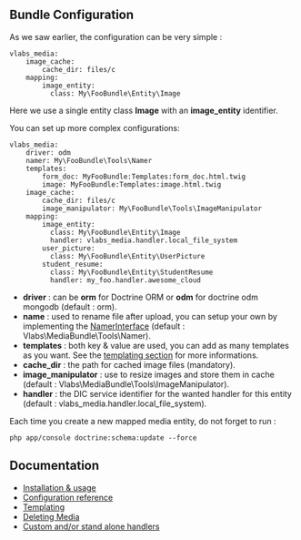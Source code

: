 Bundle Configuration
--------------------

As we saw earlier, the configuration can be very simple :

    vlabs_media:
        image_cache:
            cache_dir: files/c
        mapping: 
            image_entity:
              class: My\FooBundle\Entity\Image

Here we use a single entity class **Image** with an **image_entity** identifier.


You can set up more complex configurations:

    vlabs_media:
        driver: odm
        namer: My\FooBundle\Tools\Namer
        templates:
            form_doc: MyFooBundle:Templates:form_doc.html.twig
            image: MyFooBundle:Templates:image.html.twig
        image_cache:
            cache_dir: files/c
            image_manipulator: My\FooBundle\Tools\ImageManipulator
        mapping: 
            image_entity:
              class: My\FooBundle\Entity\Image
              handler: vlabs_media.handler.local_file_system
            user_picture:
              class: My\FooBundle\Entity\UserPicture
            student_resume:
              class: My\FooBundle\Entity\StudentResume
              handler: my_foo.handler.awesome_cloud

+    **driver** : can be **orm** for Doctrine ORM or **odm** for doctrine odm mongodb (default : orm).
+    **name** : used to rename file after upload, you can setup your own by implementing the [NamerInterface](https://github.com/V-labs/VlabsMediaBundle/blob/master/Tools/NamerInterface.php) (default : Vlabs\MediaBundle\Tools\Namer).
+    **templates** : both key & value are used, you can add as many templates as you want. See the [templating section](https://github.com/V-labs/VlabsMediaBundle/blob/master/Resources/doc/3-templating.md) for more informations.
+    **cache_dir** : the path for cached image files (mandatory).
+    **image_manipulator** : use to resize images and store them in cache (default : Vlabs\MediaBundle\Tools\ImageManipulator).
+    **handler** : the DIC service identifier for the wanted handler for this entity (default : vlabs_media.handler.local_file_system).


Each time you create a new mapped media entity, do not forget to run :

    php app/console doctrine:schema:update --force


Documentation
-------------

+   [Installation & usage](https://github.com/V-labs/VlabsMediaBundle/blob/master/Resources/doc/1-bundle-setup-and-usage.md)
+   [Configuration reference](https://github.com/V-labs/VlabsMediaBundle/blob/master/Resources/doc/2-configuration-reference.md)
+   [Templating](https://github.com/V-labs/VlabsMediaBundle/blob/master/Resources/doc/3-templating.md)
+   [Deleting Media](https://github.com/V-labs/VlabsMediaBundle/blob/master/Resources/doc/4-deleting-media.md)
+   [Custom and/or stand alone handlers](https://github.com/V-labs/VlabsMediaBundle/blob/master/Resources/doc/5-custom-stand-alone-handlers.md)